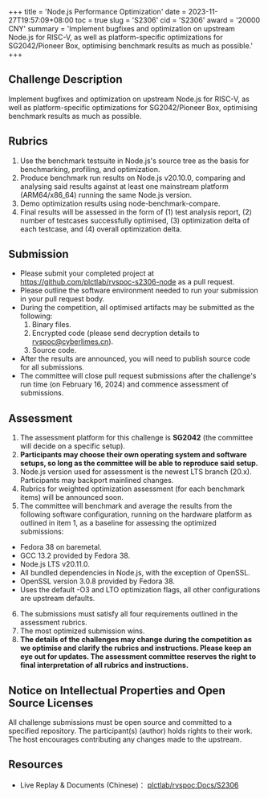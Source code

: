 +++
title = 'Node.js Performance Optimization'
date = 2023-11-27T19:57:09+08:00
toc = true
slug = 'S2306'
cid = 'S2306'
award = '20000 CNY'
summary = 'Implement bugfixes and optimization on upstream Node.js for RISC-V, as well as platform-specific optimizations for SG2042/Pioneer Box, optimising benchmark results as much as possible.'
+++

## Challenge Description

Implement bugfixes and optimization on upstream Node.js for RISC-V, as well as platform-specific optimizations for SG2042/Pioneer Box, optimising benchmark results as much as possible.

## Rubrics

1. Use the benchmark testsuite in Node.js's source tree as the basis for benchmarking, profiling, and optimization.
2. Produce benchmark run results on Node.js v20.10.0, comparing and analysing said results against at least one mainstream platform (ARM64/x86_64) running the same Node.js version.
3. Demo optimization results using node-benchmark-compare.
4. Final results will be assessed in the form of (1) test analysis report, (2) number of testcases successfully optimised, (3) optimization delta of each testcase, and (4) overall optimization delta.

## Submission

* Please submit your completed project at https://github.com/plctlab/rvspoc-s2306-node as a pull request.
* Please outline the software environment needed to run your submission in your pull request body.
* During the competition, all optimised artifacts may be submitted as the following:
  1. Binary files.
  2. Encrypted code (please send decryption details to rvspoc@cyberlimes.cn).
  3. Source code.
* After the results are announced, you will need to publish source code for all submissions.
* The committee will close pull request submissions after the challenge's run time (on February 16, 2024) and commence assessment of submissions.

## Assessment

1. The assessment platform for this challenge is **SG2042** (the committee will decide on a specific setup).
2. **Participants may choose their own operating system and software setups, so long as the committee will be able to reproduce said setup.**
3. Node.js version used for assessment is the newest LTS branch (20.x). Participants may backport mainlined changes.
4. Rubrics for weighted optimization assessment (for each benchmark items) will be announced soon.
5. The committee will benchmark and average the results from the following software configuration, running on the hardware platform as outlined in item 1, as a baseline for assessing the optimized submissions:
  - Fedora 38 on baremetal.
  - GCC 13.2 provided by Fedora 38.
  - Node.js LTS v20.11.0.
  - All bundled dependencies in Node.js, with the exception of OpenSSL.
  - OpenSSL version 3.0.8 provided by Fedora 38.
  - Uses the default -O3 and LTO optimization flags, all other configurations are upstream defaults.
6. The submissions must satisfy all four requirements outlined in the assessment rubrics.
7. The most optimized submission wins.
8. **The details of the challenges may change during the competition as we optimise and clarify the rubrics and instructions. Please keep an eye out for updates. The assessment committee reserves the right to final interpretation of all rubrics and instructions.**

## Notice on Intellectual Properties and Open Source Licenses

All challenge submissions must be open source and committed to a specified repository. The participant(s) (author) holds rights to their work. The host encourages contributing any changes made to the upstream.

## Resources

* Live Replay & Documents (Chinese)： [plctlab/rvspoc:Docs/S2306](https://github.com/plctlab/rvspoc/tree/main/Docs/S2306)
